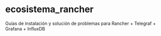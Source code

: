 # ecosistema_rancher
Guías de instalación y solución de problemas para Rancher + Telegraf + Grafana + InfluxDB
